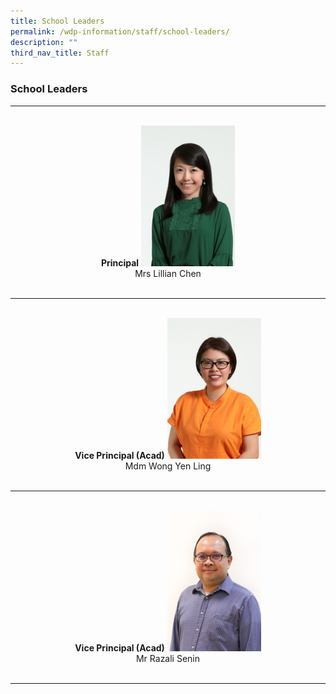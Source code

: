 ```yaml
---
title: School Leaders
permalink: /wdp-information/staff/school-leaders/
description: ""
third_nav_title: Staff
---
```

### **School Leaders**

<hr>
<div align="center">
<br>
<strong>Principal</strong>
<img src="/images/principal1.jpg" style="width: 150px">
<br>
Mrs Lillian Chen
<br>
<br>
</div>

<hr>

<div align="center">
<br>
	<strong>Vice Principal (Acad)</strong>
<img src="/images/principal2.jpg" style="width: 150px">
<br>
Mdm Wong Yen Ling
<br>
<br>
</div>

<hr>

<div align="center">
<br>
	<strong>Vice Principal (Acad)</strong>
<img src="/images/principal3.jpg" style="width: 150px">
<br>
Mr Razali Senin
<br>
<br>
</div>
<hr>